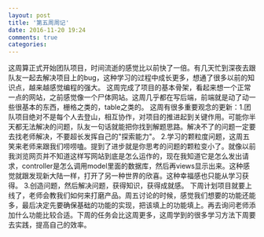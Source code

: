 ```yaml
---
layout: post
title: '第五周周记'
date: 2016-11-20 19:24
comments: true
categories: 
---
```

这周算正式开始团队项目，时间流逝的感觉比以前快了一倍。有几天忙到深夜去跟队友一起去解决项目上的bug，这种学习的过程中成长更多，想通了很多以前的知识点，越来越感觉编程的强大。
这周完成了项目的基本骨架，看起来想一个正常一点的网站，之前感觉像一个尸体网站。这周几乎都在写后端，前端就是动了动一些很基本的东西，栅格之类的，table之类的。
这周有很多重要观念的更新：1.团队项目绝对不是每个人去登山，相互协作，对项目的推进起到关键作用。可能你半天都无法解决的问题，队友一句话就能把你找到解题思路。解决不了的问题一定要去找老师解决，不要超长发挥自己的"探索能力"。
                      2.学习的颗粒度问题，这周五笑来老师来跟我们唠唠嗑。提到了进步就是你思考的问题的颗粒变小了。就像以前我浏览网页并不知道这样写网站到底是怎么运作的，现在我知道它是怎么发出请求，controller是怎么调用model里面的数据库，然后再views显示出来。这种感觉就跟发现新大陆一样，打开了另一种世界的欣喜。这种幸福感也只能从学习获得。
                      3.创造问题，然后解决问题，获得知识，获得成就感。
下周计划项目就要上线了，老师会教我们如何来打磨产品。周五讨论的时候，感觉我们想要的功能还能多，最后决定先要确保基础的功能的实现，把该填上的功能填上。再去询问老师添加什么功能比较合适。下周的任务会比这周更多，这周学到的很多学习方法下周要去实践，提高自己的效率。